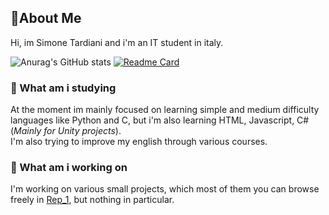 ## 👋About Me

Hi, im Simone Tardiani and i'm an IT student in italy.

![Anurag's GitHub stats](https://github-readme-stats.vercel.app/api?username=captniz&show_icons=true&bg_color=30,FF3F21,FA205B&title_color=fff&text_color=fff&icon_color=fff)
[![Readme Card](https://github-readme-stats.vercel.app/api/pin/?username=captniz&repo=rep_1&show_icons=true&bg_color=30,FF3F21,FA205B&title_color=fff&text_color=fff&icon_color=fff)](https://github.com/anuraghazra/github-readme-stats)

### 📝 What am i studying

At the moment im mainly focused on learning simple and medium difficulty languages like Python and C, but i'm also learning HTML, Javascript, C# (_Mainly for Unity projects_).  
I'm also trying to improve my english through various courses.

### 💼 What am i working on

I'm working on various small projects, which most of them you can browse freely in [Rep_1](https://github.com/Captniz/Rep_1), but nothing in particular.
